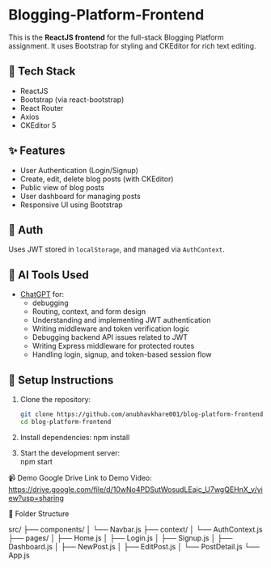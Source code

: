 # Blogging-Platform-Frontend

This is the **ReactJS frontend** for the full-stack Blogging Platform assignment. It uses Bootstrap for styling and CKEditor for rich text editing.

## 🔧 Tech Stack

- ReactJS
- Bootstrap (via react-bootstrap)
- React Router
- Axios
- CKEditor 5

## ✨ Features

- User Authentication (Login/Signup)
- Create, edit, delete blog posts (with CKEditor)
- Public view of blog posts
- User dashboard for managing posts
- Responsive UI using Bootstrap

## 🔐 Auth

Uses JWT stored in `localStorage`, and managed via `AuthContext`.

## 🧠 AI Tools Used

- [ChatGPT](https://chat.openai.com) for:
  - debugging
  - Routing, context, and form design
  - Understanding and implementing JWT authentication
  - Writing middleware and token verification logic
  - Debugging backend API issues related to JWT
  - Writing Express middleware for protected routes
  - Handling login, signup, and token-based session flow

## 🚀 Setup Instructions

1. Clone the repository:
      ```bash
      git clone https://github.com/anubhavkhare001/blog-platform-frontend
      cd blog-platform-frontend
      
2. Install dependencies:
      npm install
   
4. Start the development server:   
      npm start


📹 Demo
Google Drive Link to Demo Video: https://drive.google.com/file/d/10wNo4PDSutWosudLEajc_U7wgQEHnX_v/view?usp=sharing

📁 Folder Structure

src/
├── components/
│   └── Navbar.js
├── context/
│   └── AuthContext.js
├── pages/
│   ├── Home.js
│   ├── Login.js
│   ├── Signup.js
│   ├── Dashboard.js
│   ├── NewPost.js
│   ├── EditPost.js
│   └── PostDetail.js
└── App.js

